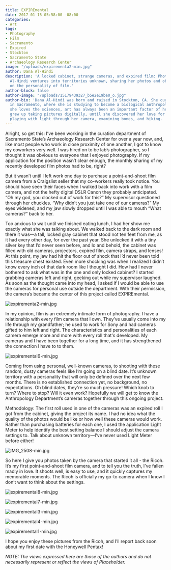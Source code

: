 ```yaml
---
title: EXPIREmental
date: 2017-01-15 05:58:00 -08:00
categories:
- Art
tags:
- Photography
- Film
- Sacramento
- Expired
- Stockton
- Sacramento State
- Archaeology Research Center
image: "/uploads/expirementa2-min.jpg"
author: Dana Al-Hindi
description: 'A locked cabinet, strange cameras, and expired film: Photographer Dana
  Al-Hindi ventures into territories unknown, sharing her photos and observations
  on the personality of film.'
author-block: false
author-image: "/uploads/15179439327_b5e2e19be0_o.jpg"
author-bio: 'Dana Al-Hindi was born and raised in Stockton, CA. She currently resides
  in Sacramento, where she is studying to become a biological anthropologist. Though
  she loves the sciences, art has always been an important factor of her life. Dana
  grew up taking pictures digitally, until she discovered her love for film. She enjoys
  playing with light through her camera, examining bones, and hiking. '
---
```


Alright, so get this: I’ve been working in the curation department of Sacramento State’s Archaeology Research Center for over a year now, and, like most people who work in close proximity of one another, I got to know my coworkers very well. I was hired on to be lab’s photographer, so I thought it was obvious to everyone that I enjoyed photography. If my application for the position wasn’t clear enough, the monthly sharing of my recently developed film photos had to be, right?

But it wasn’t until I left work one day to purchase a point-and-shoot film camera from a Craigslist seller that my co-workers really took notice. You should have seen their faces when I walked back into work with a film camera, and not the hefty digital DSLR Canon they probably anticipated. “Oh my god, you clocked out of work for this?” My supervisor questioned through her chuckles. “Why didn’t you just take one of our cameras?” My eyes widened, and my jaw slowly dropped until I was able to mouth “What cameras?” back to her.

Too anxious to wait until we finished eating lunch, I had her show me exactly what she was talking about. We walked back to the dark room and there it was—a tall, locked gray cabinet that stood not ten feet from me, as it had every other day, for over the past year. She unlocked it with a tiny silver key that I’d never seen before, and lo and behold, the cabinet was filled with old cameras, projectors, expired film, camera straps, and lenses! At this point, my jaw had hit the floor out of shock that I’d never been told this treasure chest existed. Even more shocking was when I realized I didn’t know every inch of that dark room like I thought I did. How had I never bothered to ask what was in the one and only locked cabinet? I started grabbing cameras left and right, geeking out while my supervisor laughed. As soon as the thought came into my head, I asked if I would be able to use the cameras for personal use outside the department. With their permission, the camera’s became the center of this project called EXPIREmental.

![expirementa2-min.jpg](/uploads/expirementa2-min.jpg)

In my opinion, film is an extremely intimate form of photography. I have a relationship with every film camera that I own. They’ve usually come into my life through my grandfather; he used to work for Sony and had cameras gifted to him left and right. The characteristics and personalities of each camera emerge more and more with every roll that's developed. My cameras and I have been together for a long time, and it has strengthened the connection I have to to them.

![expiremental6-min.jpg](/uploads/expiremental6-min.jpg)

Coming from using personal, well-known cameras, to shooting with these random, dusty cameras feels like I’m going on a blind date. It’s unknown territory with a personality that will only be defined over the next few months. There is no established connection yet, no background, no expectations. Oh blind dates, they're so much pressure! Which knob to turn? Where to stop? Will it even work? Hopefully we will get to know the Anthropology Department’s cameras together through this ongoing project.

Methodology: The first roll used in one of the cameras was an expired roll I got from the cabinet, giving the project its name. I had no idea what the quality of the photos would be like or how well these cameras would work. Rather than purchasing batteries for each one, I used the application Light Meter to help identify the best setting balance I should adjust the camera settings to. Talk about unknown territory—I’ve never used Light Meter before either!

![IMG_2508-min.jpg](/uploads/IMG_2508-min.jpg)

So here I give you photos taken by the camera that started it all - the Ricoh. It’s my first point-and-shoot film camera, and to tell you the truth, I’ve fallen madly in love. It shoots well, is easy to use, and it quickly captures my memorable moments. The Ricoh is officially my go-to camera when I know I don’t want to think about the settings.

![expiremental8-min.jpg](/uploads/expiremental8-min.jpg)

![expiremental7-min.jpg](/uploads/expiremental7-min.jpg)

![expiremental3-min.jpg](/uploads/expiremental3-min.jpg)

![expiremental4-min.jpg](/uploads/expiremental4-min.jpg)

![expiremental1-min.jpg](/uploads/expiremental1-min.jpg)

I hope you enjoy these pictures from the Ricoh, and I’ll report back soon about my first date with the Honeywell Pentax!

*NOTE: The views expressed here are those of the authors and do not necessarily represent or reflect the views of Placeholder.*
